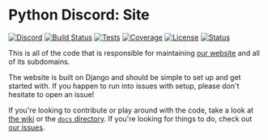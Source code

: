 # Python Discord: Site
[![Discord](https://img.shields.io/static/v1?label=Python%20Discord&logo=discord&message=%3E30k%20members&color=%237289DA&logoColor=white)](https://discord.gg/2B963hn)
[![Build Status](https://dev.azure.com/python-discord/Python%20Discord/_apis/build/status/Site?branchName=master)](https://dev.azure.com/python-discord/Python%20Discord/_build/latest?definitionId=2&branchName=master)
[![Tests](https://img.shields.io/azure-devops/tests/python-discord/Python%20Discord/2?compact_message)](https://dev.azure.com/python-discord/Python%20Discord/_apis/build/status/Site?branchName=master)
[![Coverage](https://img.shields.io/azure-devops/coverage/python-discord/Python%20Discord/2/master)](https://dev.azure.com/python-discord/Python%20Discord/_apis/build/status/Site?branchName=master)
[![License](https://img.shields.io/github/license/python-discord/site)](LICENSE)
[![Status](https://img.shields.io/website?url=https%3A%2F%2Fpythondiscord.com)][1]

This is all of the code that is responsible for maintaining [our website][1] and all of its subdomains.

The website is built on Django and should be simple to set up and get started with.
If you happen to run into issues with setup, please don't hesitate to open an issue!

If you're looking to contribute or play around with the code, take a look at [the wiki][2] or the [`docs` directory](docs). If you're looking for things to do, check out [our issues][3].

[1]: https://pythondiscord.com
[2]: https://pythondiscord.com/pages/contributing/site/
[3]: https://github.com/python-discord/site/issues
